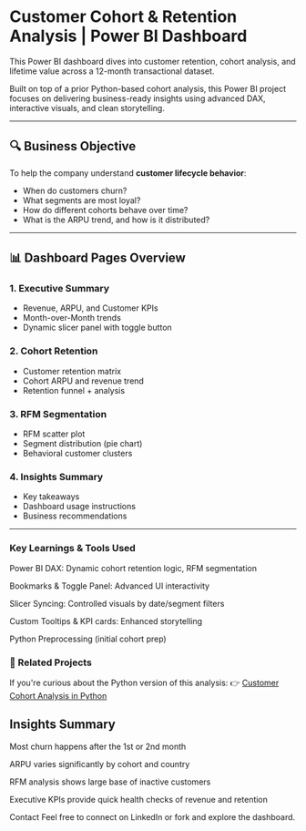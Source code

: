 # Customer Cohort & Retention Analysis | Power BI Dashboard

This Power BI dashboard dives into customer retention, cohort analysis, and lifetime value across a 12-month transactional dataset.

Built on top of a prior Python-based cohort analysis, this Power BI project focuses on delivering business-ready insights using advanced DAX, interactive visuals, and clean storytelling.

---

## 🔍 Business Objective

To help the company understand **customer lifecycle behavior**:
- When do customers churn?
- What segments are most loyal?
- How do different cohorts behave over time?
- What is the ARPU trend, and how is it distributed?

---

## 📊 Dashboard Pages Overview

### 1. **Executive Summary**
- Revenue, ARPU, and Customer KPIs
- Month-over-Month trends
- Dynamic slicer panel with toggle button

### 2. **Cohort Retention**
- Customer retention matrix
- Cohort ARPU and revenue trend
- Retention funnel + analysis

### 3. **RFM Segmentation**
- RFM scatter plot
- Segment distribution (pie chart)
- Behavioral customer clusters

### 4. **Insights Summary**
- Key takeaways
- Dashboard usage instructions
- Business recommendations

---

### Key Learnings & Tools Used
Power BI DAX: Dynamic cohort retention logic, RFM segmentation

Bookmarks & Toggle Panel: Advanced UI interactivity

Slicer Syncing: Controlled visuals by date/segment filters

Custom Tooltips & KPI cards: Enhanced storytelling

Python Preprocessing (initial cohort prep)

### 🔗 Related Projects
If you're curious about the Python version of this analysis:
👉 [Customer Cohort Analysis in Python
](https://github.com/Psychizzy/customer-cohort-analysis)

## Insights Summary
Most churn happens after the 1st or 2nd month

ARPU varies significantly by cohort and country

RFM analysis shows large base of inactive customers

Executive KPIs provide quick health checks of revenue and retention

Contact
Feel free to connect on LinkedIn or fork and explore the dashboard.

